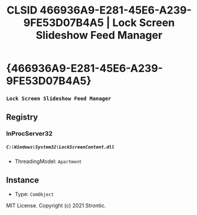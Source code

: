 ﻿---
title: "CLSID 466936A9-E281-45E6-A239-9FE53D07B4A5 | Lock Screen Slideshow Feed Manager"
excerpt: What is COM-Object CLSID 466936A9-E281-45E6-A239-9FE53D07B4A5?
---

# {466936A9-E281-45E6-A239-9FE53D07B4A5}

### `Lock Screen Slideshow Feed Manager`

## Registry


### InProcServer32

##### `C:\Windows\System32\LockScreenContent.dll`
* ThreadingModel: `Apartment`

## Instance

* Type: `ComObject`

MIT License. Copyright (c) 2021 Strontic.


